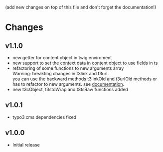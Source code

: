 (add new changes on top of this file and don't forget the documentation!)

# Changes

## v1.1.0
 * new getter for content object in twig enviroment
 * new support to set the context data in content object to use fields in ts
 * refactoring of some functions to new arguments array  
   Warning: breakting changes in t3link and t3url.  
   you can use the backward methods t3linkOld and t3urlOld methods or has to refactor to new arguments. see [documentation](Documentation/reference/extensions/Link.md).
 * new t3cObject, t3stdWrap and t3tsRaw functions added

## v1.0.1
 * typo3 cms dependencies fixed

## v1.0.0
 * Initial release